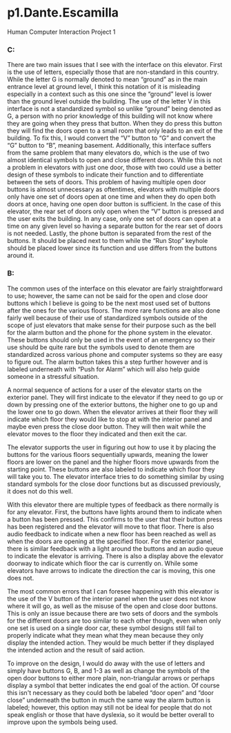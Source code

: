 # p1.Dante.Escamilla
Human Computer Interaction Project 1

### C:

There are two main issues that I see with the interface on this elevator. First is the use of letters, especially those that are non-standard in this country. While the letter G is normally denoted to mean “ground” as in the main entrance level at ground level, I think this notation of it is misleading especially in a context such as this one since the “ground” level is lower than the ground level outside the building. The use of the letter V in this interface is not a standardized symbol so unlike “ground” being denoted as G, a person with no prior knowledge of this building will not know where they are going when they press that button. When they do press this button they will find the doors open to a small room that only leads to an exit of the building. To fix this, I would convert the “V” button to “G” and convert the “G” button to “B”, meaning basement. Additionally, this interface suffers from the same problem that many elevators do, which is the use of two almost identical symbols to open and close different doors. While this is not a problem in elevators with just one door, those with two could use a better design of these symbols to indicate their function and to differentiate between the sets of doors. This problem of having multiple open door buttons is almost unnecessary as oftentimes, elevators with multiple doors only have one set of doors open at one time and when they do open both doors at once, having one open door button is sufficient. In the case of this elevator, the rear set of doors only open when the “V” button is pressed and the user exits the building. In any case, only one set of doors can open at a time on any given level so having a separate button for the rear set of doors is not needed. Lastly, the phone button is separated from the rest of the buttons. It should be placed next to them while the “Run Stop” keyhole should be placed lower since its function and use differs from the buttons around it. 



### B:

The common uses of the interface on this elevator are fairly straightforward to use; however, the same can not be said for the open and close door buttons which I believe is going to be the next most used set of buttons after the ones for the various floors. The more rare functions are also done fairly well because of their use of standardized symbols outside of the scope of just elevators that make sense for their purpose such as the bell for the alarm button and the phone for the phone system in the elevator. These buttons should only be used in the event of an emergency so their use should be quite rare but the symbols used to denote them are standardized across various phone and computer systems so they are easy to figure out. The alarm button takes this a step further however and is labeled underneath with “Push for Alarm” which will also help guide someone in a stressful situation. 

A normal sequence of actions for a user of the elevator starts on the exterior panel. They will first indicate to the elevator if they need to go up or down by pressing one of the exterior buttons, the higher one to go up and the lower one to go down. When the elevator arrives at their floor they will indicate which floor they would like to stop at with the interior panel and maybe even press the close door button. They will then wait while the elevator moves to the floor they indicated and then exit the car. 

The elevator supports the user in figuring out how to use it by placing the buttons for the various floors sequentially upwards, meaning the lower floors are lower on the panel and the higher floors move upwards from the starting point. These buttons are also labeled to indicate which floor they will take you to. The elevator interface tries to do something similar by using standard symbols for the close door functions but as discussed previously, it does not do this well. 

With this elevator there are multiple types of feedback as there normally is for any elevator. First, the buttons have lights around them to indicate when a button has been pressed. This confirms to the user that their button press has been registered and the elevator will move to that floor. There is also audio feedback to indicate when a new floor has been reached as well as when the doors are opening at the specified floor. For the exterior panel, there is similar feedback with a light around the buttons and an audio queue to indicate the elevator is arriving. There is also a display above the elevator doorway to indicate which floor the car is currently on. While some elevators have arrows to indicate the direction the car is moving, this one does not.  

The most common errors that I can foresee happening with this elevator is the use of the V button of the interior panel when the user does not know where it will go, as well as the misuse of the open and close door buttons. This is only an issue because there are two sets of doors and the symbols for the different doors are too similar to each other though, even when only one set is used on a single door car, these symbol designs still fail to properly indicate what they mean what they mean because they only display the intended action. They would be much better if they displayed the intended action and the result of said action. 

To improve on the design, I would do away with the use of letters and simply have buttons G, B, and 1-3 as well as change the symbols of the open door buttons to either more plain, non-triangular arrows or perhaps display a symbol that better indicates the end goal of the action. Of course this isn't necessary as they could both be labeled “door open” and “door close” underneath the button in much the same way the alarm button is labeled; however, this option may still not be ideal for people that do not speak english or those that have dyslexia, so it would be better overall to improve upon the symbols being used. 
